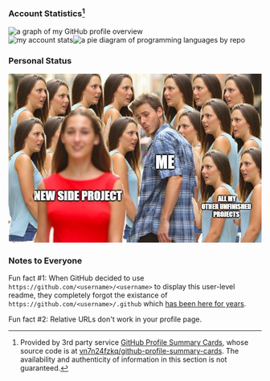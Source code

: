 ### Account Statistics[^1]

![a graph of my GitHub profile overview](http://github-profile-summary-cards.vercel.app/api/cards/profile-details?username=Jamesits&theme=github_dark)<br/>
![my account stats](http://github-profile-summary-cards.vercel.app/api/cards/stats?username=Jamesits&theme=github_dark)![a pie diagram of programming languages by repo](http://github-profile-summary-cards.vercel.app/api/cards/repos-per-language?username=Jamesits&theme=github_dark)

### Personal Status

![Fun fact #0: here is a picture that you disabled people will not be able to see because everyone is putting images in their personal readme and nobody cares about accessibility.](https://github.com/Jamesits/Jamesits/raw/master/assets/meme_side_project.jpg)

### Notes to Everyone

Fun fact #1: When GitHub decided to use `https://github.com/<username>/<username>` to display this user-level readme, they completely forgot the existance of `https://github.com/<username>/.github` which [has been here for years](https://docs.github.com/en/github/building-a-strong-community/creating-a-default-community-health-file).

Fun fact #2: Relative URLs don't work in your profile page. 

<!-- footnotes -->
[^1]: Provided by 3rd party service [GitHub Profile Summary Cards](https://github-profile-summary-cards.vercel.app), whose source code is at [vn7n24fzkq/github-profile-summary-cards](https://github.com/vn7n24fzkq/github-profile-summary-cards). The availability and authenticity of information in this section is not guaranteed.
